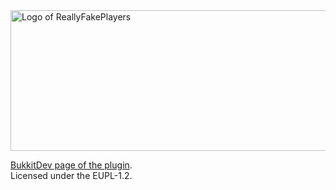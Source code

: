 <picture>
  <source media="(prefers-color-scheme: dark)" srcset="https://github.com/marlester-dev/ReallyFakePlayers/assets/77095872/0abc735e-6be7-4ea0-8c1a-95a82f559e2d">
  <source media="(prefers-color-scheme: light)" srcset="https://github.com/marlester-dev/ReallyFakePlayers/assets/77095872/28f555dc-70de-4803-857a-7a1b45791794">
  <img alt="Logo of ReallyFakePlayers" src="https://github.com/marlester-dev/ReallyFakePlayers/assets/77095872/35de0f21-b3f9-42f6-aac8-288c57fac2a5" width="700" height="225">
</picture>

[BukkitDev page of the plugin](https://dev.bukkit.org/projects/really-fake-players).  
Licensed under the EUPL-1.2.
